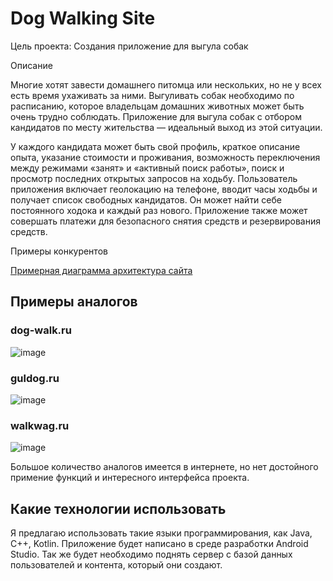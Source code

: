 # Dog Walking Site

Цель проекта: Создания приложение для выгула собак

Описание

Многие хотят завести домашнего питомца или нескольких, но не у всех есть время ухаживать за ними. Выгуливать собак необходимо по расписанию, которое владельцам домашних животных может быть очень трудно соблюдать. Приложение для выгула собак с отбором кандидатов по месту жительства — идеальный выход из этой ситуации.

У каждого кандидата может быть свой профиль, краткое описание опыта, указание стоимости и проживания, возможность переключения между режимами «занят» и «активный поиск работы», поиск и просмотр последних открытых запросов на ходьбу. Пользователь приложения включает геолокацию на телефоне, вводит часы ходьбы и получает список свободных кандидатов. Он может найти себе постоянного ходока и каждый раз нового. Приложение также может совершать платежи для безопасного снятия средств и резервирования средств.


Примеры конкурентов

[Примерная диаграмма архитектура сайта](https://github.com/T4T4R1N0/DogWalk/blob/main/docs/diagramm.png)

## Примеры аналогов
### dog-walk.ru
![image](https://user-images.githubusercontent.com/121173541/209409885-3d3dd440-88d5-470e-ad5a-52c30bef282e.png)

### guldog.ru
![image](https://user-images.githubusercontent.com/121173541/209409922-eef4daa3-3de7-4578-8132-c3698d8ab4e7.png)

### walkwag.ru
![image](https://user-images.githubusercontent.com/121173541/209409970-64119463-2c71-430e-b716-c601bb888576.png)

Большое количество аналогов имеется в интернете, но нет достойного примение функций и интересного интерфейса проекта.

## Какие технологии использовать
Я предлагаю использовать такие языки программирования, как Java, C++, Kotlin. Приложение будет написано в среде разработки Android Studio. Так же будет необходимо поднять сервер с базой данных пользователей и контента, который они создают.
